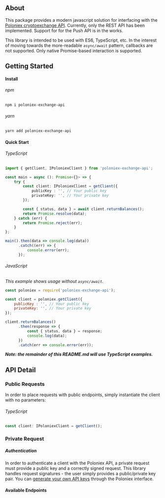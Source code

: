 ## About
This package provides a modern javascript solution for interfacing with the [Poloniex cryptoexchange API][api_ref]. 
Currently, only the REST API has been implemented.  Support for for the Push API is in the works.

This library is intended to be used with ES6, TypeScript, etc.  In the interest of moving towards the more-readable 
`async/await` pattern, callbacks are not supported.  Only native Promise-based interaction is supported.

## Getting Started

#### Install

###### npm
```bash
npm i poloniex-exchange-api
```

###### yarn
```bash
yarn add poloniex-exchange-api
```

#### Quick Start

###### TypeScript
```typescript
import { getClient, IPoloniexClient } from 'poloniex-exchange-api';

const main = async (): Promise<{}> => {
    try {
        const client: IPoloniexClient = getClient({
            publicKey : '', // Your public key
            privateKey: '', // Your private key
        });

        const { status, data } = await client.returnBalances();
        return Promise.resolve(data);
    } catch (err) {
        return Promise.reject(err);
    }
};

main().then(data => console.log(data))
      .catch((err) => {
          console.error(err);
      });
```

###### JavaScript
*This example shows usage without `async/await`.*
```javascript
const poloniex = require('poloniex-exchange-api');

const client = poloniex.getClient({
    publicKey : '', // Your public key
    privateKey: '', // Your private key
});

client.returnBalances()
      .then(response => {
          const { status, data } = response;
          console.log(data);
      })
      .catch(err => console.error(err));

```

***Note: the remainder of this README.md will use TypeScript examples.***

## API Detail

### Public Requests
In order to place requests with public endpoints, simply instantiate the client with no parameters:

###### TypeScript
```typescript
const client: IPoloniexClient = getClient(); 
```

### Private Request

##### Authentication
In order to authenticate a client with the Poloniex API, a private request must provide a public key and a correctly 
signed request.  This library handles request signatures - the user simply provides a public/private key pair. You 
can [generate your own API keys][api_keys_ref] through the Poloniex interface.

#### Available Endpoints

[api_ref]: https://poloniex.com/support/api/
[api_keys_ref]: https://poloniex.com/apiKeys
